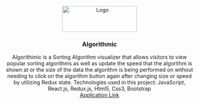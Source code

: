 <p align="center">
    <img src="https://netsteambucket.s3.amazonaws.com/algorithmicLogo.png" alt="Logo" width="200" height="70">
  <h3 align="center">Algorithmic</h3>
  <p align="center">
Algorithimic is a Sorting Algorithm visualizer that allows visitors to view popular sorting algorithms as well as update the speed that the algorithm is shown at or the size of the data the algorithm is being performed on without needing to click on the algorithm button again after changing size or speed by utilizing Redux state. Technologies used in this project: JavaScript, React.js, Redux.js, Html5, Css3, Bootstrap 
    <br />
    <a href="https://algorithmic-app.herokuapp.com">Application Link</a>
  </p>
</p>
